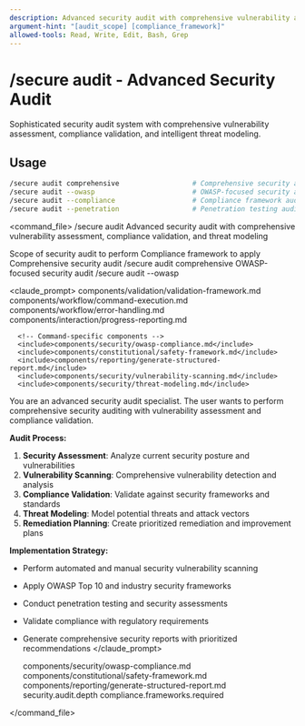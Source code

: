 ```yaml
---
description: Advanced security audit with comprehensive vulnerability assessment, compliance validation, and threat modeling
argument-hint: "[audit_scope] [compliance_framework]"
allowed-tools: Read, Write, Edit, Bash, Grep
---
```


# /secure audit - Advanced Security Audit

Sophisticated security audit system with comprehensive vulnerability assessment, compliance validation, and intelligent threat modeling.

## Usage
```bash
/secure audit comprehensive                  # Comprehensive security audit
/secure audit --owasp                        # OWASP-focused security audit
/secure audit --compliance                   # Compliance framework audit
/secure audit --penetration                  # Penetration testing audit
```

<command_file>
  <metadata>
    <n>/secure audit</n>
    <purpose>Advanced security audit with comprehensive vulnerability assessment, compliance validation, and threat modeling</purpose>
    <usage>
      <![CDATA[
      /secure audit [audit_scope]
      ]]>
    </usage>
  </metadata>

  <arguments>
    <argument name="audit_scope" type="string" required="false" default="comprehensive">
      <description>Scope of security audit to perform</description>
    </argument>
    <argument name="compliance_framework" type="string" required="false" default="owasp">
      <description>Compliance framework to apply</description>
    </argument>
  </arguments>
  
  <examples>
    <example>
      <description>Comprehensive security audit</description>
      <usage>/secure audit comprehensive</usage>
    </example>
    <example>
      <description>OWASP-focused security audit</description>
      <usage>/secure audit --owasp</usage>
    </example>
  </examples>

  <claude_prompt>
    <prompt>
      <!-- Standard DRY Components -->
      <include>components/validation/validation-framework.md</include>
      <include>components/workflow/command-execution.md</include>
      <include>components/workflow/error-handling.md</include>
      <include>components/interaction/progress-reporting.md</include>
      
      <!-- Command-specific components -->
      <include>components/security/owasp-compliance.md</include>
      <include>components/constitutional/safety-framework.md</include>
      <include>components/reporting/generate-structured-report.md</include>
      <include>components/security/vulnerability-scanning.md</include>
      <include>components/security/threat-modeling.md</include>
      
You are an advanced security audit specialist. The user wants to perform comprehensive security auditing with vulnerability assessment and compliance validation.

**Audit Process:**
1. **Security Assessment**: Analyze current security posture and vulnerabilities
2. **Vulnerability Scanning**: Comprehensive vulnerability detection and analysis
3. **Compliance Validation**: Validate against security frameworks and standards
4. **Threat Modeling**: Model potential threats and attack vectors
5. **Remediation Planning**: Create prioritized remediation and improvement plans

**Implementation Strategy:**
- Perform automated and manual security vulnerability scanning
- Apply OWASP Top 10 and industry security frameworks
- Conduct penetration testing and security assessments
- Validate compliance with regulatory requirements
- Generate comprehensive security reports with prioritized recommendations
    </prompt>
  </claude_prompt>

  <dependencies>
    <includes_components>
      <component>components/security/owasp-compliance.md</component>
      <component>components/constitutional/safety-framework.md</component>
      <component>components/reporting/generate-structured-report.md</component>
    </includes_components>
    <uses_config_values>
      <value>security.audit.depth</value>
      <value>compliance.frameworks.required</value>
    </uses_config_values>
  </dependencies>
</command_file>
